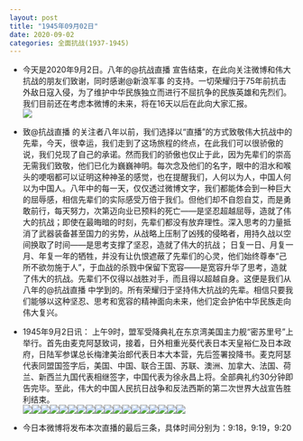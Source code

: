 ```yaml
---
layout: post
title: "1945年09月02日"
date: 2020-09-02
categories: 全面抗战(1937-1945)
---
```


<meta name="referrer" content="no-referrer" />

- 今天是2020年9月2日。八年的@抗战直播 宣告结束，在此向关注微博和伟大抗战的朋友们致谢，同时感谢@新浪军事  的支持。一切荣耀归于75年前抗击外敌日寇入侵，为了维护中华民族独立而进行不屈抗争的民族英雄和先烈们。我们目前还在考虑本微博的未来，将在16天以后在此向大家汇报。 <br/><img src="https://wx1.sinaimg.cn/large/aca367d8gy1gi7tpbsst8j20m80vbwhg.jpg" />

- 致@抗战直播  的关注者八年以前，我们选择以“直播”的方式致敬伟大抗战中的先辈，今天，很幸运，我们走到了这场旅程的终点，在此我们可以很骄傲的说，我们兑现了自己的承诺。然而我们的骄傲也仅止于此，因为先辈们的崇高无需我们致敬，他们已化为巍巍神明。每次念及他们的名字，眼中的泪水和喉头的哽咽都可以证明这种神圣的感觉，也在提醒我们，人何以为人，中国人何以为中国人。八年中的每一天，仅仅透过微博文字，我们都能体会到一种巨大的屈辱感，相信先辈们的实际感受万倍于我们。但他们却不自怨自艾，而是勇敢前行，每天努力，次第迈向业已预料的死亡——是坚忍超越屈辱，造就了伟大的抗战；即使在最晦暗的时刻，先辈们都没有放弃理性。深入思考的力量抵消了武器装备甚至国力的劣势，从战略上压制了凶残的侵略者，用持久战以空间换取了时间——是思考支撑了坚忍，造就了伟大的抗战； 日复一日、月复一月、年复一年的牺牲，并没有让仇恨遮蔽了先辈们的心灵，他们始终尊奉“己所不欲勿施于人”，于血战的杀戮中保留下宽容——是宽容升华了思考，造就了伟大的抗战。先辈们不仅得以战胜对手，而且得以超越自身。这便是我们从八年的@抗战直播  中学到的。所有荣耀归于坚持伟大抗战的先辈。相信只要我们能够以这种坚忍、思考和宽容的精神面向未来，他们定会护佑中华民族走向伟大复兴。

- 1945年9月2日讯： 上午9时，盟军受降典礼在东京湾美国主力舰“密苏里号”上举行。首先由麦克阿瑟致词，接着，日外相重光葵代表日本天皇裕仁及日本政府，日陆军参谋总长梅津美治郎代表日本大本营，先后签署投降书。麦克阿瑟代表同盟国签字后，美国、中国、联合王国、苏联、澳洲、加拿大、法国、荷兰、新西兰九国代表相继签字，中国代表为徐永昌上将。全部典礼约30分钟即告完毕。至此，伟大的中国人民抗日战争和反法西斯的第二次世界大战宣告胜利结束。<br/><img src="https://wx3.sinaimg.cn/large/aca367d8gy1gi7vdy7vpzj20hs0a0aaq.jpg" /><img src="https://wx3.sinaimg.cn/large/aca367d8gy1gi7vdy8so2j20qo0nf3zz.jpg" /><img src="https://wx2.sinaimg.cn/large/aca367d8gy1gi7vdy4ybpj20rs0fsq4n.jpg" /><img src="https://wx1.sinaimg.cn/large/aca367d8gy1gi7vdy2xjsj20dw09cq3a.jpg" /><img src="https://wx2.sinaimg.cn/large/aca367d8gy1gi7vdy3hzrj20gt0afdgl.jpg" /><img src="https://wx3.sinaimg.cn/large/aca367d8gy1gi7vdya5a2j20hs0aot9h.jpg" /><img src="https://wx4.sinaimg.cn/large/aca367d8gy1gi7vdycyepj20hd0bwq3s.jpg" /><img src="https://wx2.sinaimg.cn/large/aca367d8gy1gi7vdyff0rj20rs0lon02.jpg" /><img src="https://wx2.sinaimg.cn/large/aca367d8gy1gi7vdyewz8j20hb0dpgmp.jpg" /><img src="https://wx4.sinaimg.cn/large/aca367d8gy1gi7vdyh4hmj20dw08cq3p.jpg" /><img src="https://wx1.sinaimg.cn/large/aca367d8gy1gi7vdyh6kcj20b40dr75f.jpg" /><img src="https://wx1.sinaimg.cn/large/aca367d8gy1gi7vdyimwyj20rs0fsdgw.jpg" /><img src="https://wx2.sinaimg.cn/large/aca367d8gy1gi7vdym8r5j21400s5dkf.jpg" /><img src="https://wx1.sinaimg.cn/large/aca367d8gy1gi7vdyldgtj20go0c0wf3.jpg" /><img src="https://wx3.sinaimg.cn/large/aca367d8gy1gi7vdyo1apj20hs0e275v.jpg" /><img src="https://wx2.sinaimg.cn/large/aca367d8gy1gi7vdyo2itj20nc0hijsy.jpg" /><img src="https://wx4.sinaimg.cn/large/aca367d8gy1gi7vdyp8abj20o60gxmzn.jpg" /><img src="https://wx4.sinaimg.cn/large/aca367d8gy1gi7vdyqtgdj20sg0ks0va.jpg" />

- 今日本微博将发布本次直播的最后三条，具体时间分别为：9:18，9:19，9:20 

